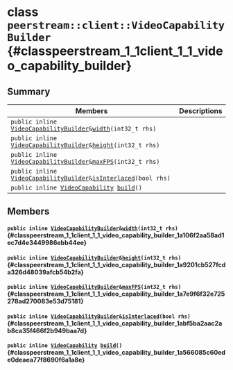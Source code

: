 # class `peerstream::client::VideoCapabilityBuilder` {#classpeerstream_1_1client_1_1_video_capability_builder}

## Summary

 Members                        | Descriptions                                
--------------------------------|---------------------------------------------
`public inline `[`VideoCapabilityBuilder`](#classpeerstream_1_1client_1_1_video_capability_builder)` & `[`width`](#classpeerstream_1_1client_1_1_video_capability_builder_1a106f2aa58ad1ec7d4e3449986ebb44ee)`(int32_t rhs)` | 
`public inline `[`VideoCapabilityBuilder`](#classpeerstream_1_1client_1_1_video_capability_builder)` & `[`height`](#classpeerstream_1_1client_1_1_video_capability_builder_1a9201cb527fcda326d48039afcb54b2fa)`(int32_t rhs)` | 
`public inline `[`VideoCapabilityBuilder`](#classpeerstream_1_1client_1_1_video_capability_builder)` & `[`maxFPS`](#classpeerstream_1_1client_1_1_video_capability_builder_1a7e9f6f32e725278ad270083e53d75181)`(int32_t rhs)` | 
`public inline `[`VideoCapabilityBuilder`](#classpeerstream_1_1client_1_1_video_capability_builder)` & `[`isInterlaced`](#classpeerstream_1_1client_1_1_video_capability_builder_1abf5ba2aac2ab8ca35f466f2b949baa7d)`(bool rhs)` | 
`public inline `[`VideoCapability`](doxygen/md/peerstream::client::VideoCapability.md#structpeerstream_1_1client_1_1_video_capability)` `[`build`](#classpeerstream_1_1client_1_1_video_capability_builder_1a566085c60ede0deaea77f8690f6a1a8e)`()` | 

## Members

#### `public inline `[`VideoCapabilityBuilder`](#classpeerstream_1_1client_1_1_video_capability_builder)` & `[`width`](#classpeerstream_1_1client_1_1_video_capability_builder_1a106f2aa58ad1ec7d4e3449986ebb44ee)`(int32_t rhs)` {#classpeerstream_1_1client_1_1_video_capability_builder_1a106f2aa58ad1ec7d4e3449986ebb44ee}

#### `public inline `[`VideoCapabilityBuilder`](#classpeerstream_1_1client_1_1_video_capability_builder)` & `[`height`](#classpeerstream_1_1client_1_1_video_capability_builder_1a9201cb527fcda326d48039afcb54b2fa)`(int32_t rhs)` {#classpeerstream_1_1client_1_1_video_capability_builder_1a9201cb527fcda326d48039afcb54b2fa}

#### `public inline `[`VideoCapabilityBuilder`](#classpeerstream_1_1client_1_1_video_capability_builder)` & `[`maxFPS`](#classpeerstream_1_1client_1_1_video_capability_builder_1a7e9f6f32e725278ad270083e53d75181)`(int32_t rhs)` {#classpeerstream_1_1client_1_1_video_capability_builder_1a7e9f6f32e725278ad270083e53d75181}

#### `public inline `[`VideoCapabilityBuilder`](#classpeerstream_1_1client_1_1_video_capability_builder)` & `[`isInterlaced`](#classpeerstream_1_1client_1_1_video_capability_builder_1abf5ba2aac2ab8ca35f466f2b949baa7d)`(bool rhs)` {#classpeerstream_1_1client_1_1_video_capability_builder_1abf5ba2aac2ab8ca35f466f2b949baa7d}

#### `public inline `[`VideoCapability`](doxygen/md/peerstream::client::VideoCapability.md#structpeerstream_1_1client_1_1_video_capability)` `[`build`](#classpeerstream_1_1client_1_1_video_capability_builder_1a566085c60ede0deaea77f8690f6a1a8e)`()` {#classpeerstream_1_1client_1_1_video_capability_builder_1a566085c60ede0deaea77f8690f6a1a8e}

